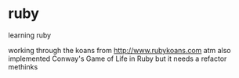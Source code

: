# ruby
learning ruby

working through the koans from http://www.rubykoans.com atm
also implemented Conway's Game of Life in Ruby but it needs a refactor methinks
